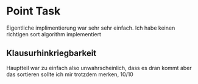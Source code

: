 # Point Task
Eigentliche implimentierung war sehr sehr einfach. Ich habe keinen richtigen sort algorithm implementiert
## Klausurhinkriegbarkeit
Hauptteil war zu einfach also unwahrscheinlich, dass es dran kommt aber das sortieren sollte ich mir trotzdem merken, 10/10